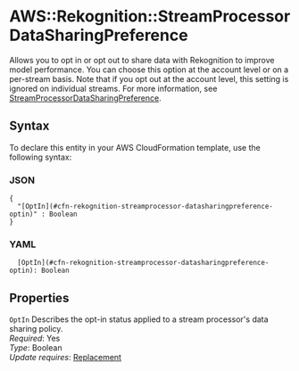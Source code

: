 # AWS::Rekognition::StreamProcessor DataSharingPreference<a name="aws-properties-rekognition-streamprocessor-datasharingpreference"></a>

Allows you to opt in or opt out to share data with Rekognition to improve model performance\. You can choose this option at the account level or on a per\-stream basis\. Note that if you opt out at the account level, this setting is ignored on individual streams\. For more information, see [StreamProcessorDataSharingPreference](https://docs.aws.amazon.com/rekognition/latest/APIReference/API_StreamProcessorDataSharingPreference)\. 

## Syntax<a name="aws-properties-rekognition-streamprocessor-datasharingpreference-syntax"></a>

To declare this entity in your AWS CloudFormation template, use the following syntax:

### JSON<a name="aws-properties-rekognition-streamprocessor-datasharingpreference-syntax.json"></a>

```
{
  "[OptIn](#cfn-rekognition-streamprocessor-datasharingpreference-optin)" : Boolean
}
```

### YAML<a name="aws-properties-rekognition-streamprocessor-datasharingpreference-syntax.yaml"></a>

```
  [OptIn](#cfn-rekognition-streamprocessor-datasharingpreference-optin): Boolean
```

## Properties<a name="aws-properties-rekognition-streamprocessor-datasharingpreference-properties"></a>

`OptIn`  <a name="cfn-rekognition-streamprocessor-datasharingpreference-optin"></a>
Describes the opt\-in status applied to a stream processor's data sharing policy\.  
*Required*: Yes  
*Type*: Boolean  
*Update requires*: [Replacement](https://docs.aws.amazon.com/AWSCloudFormation/latest/UserGuide/using-cfn-updating-stacks-update-behaviors.html#update-replacement)